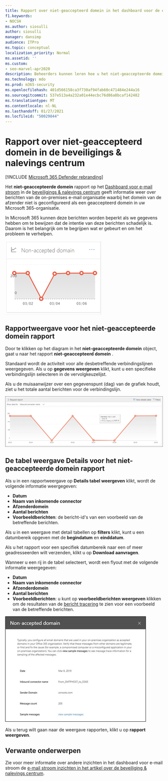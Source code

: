 ```yaml
---
title: Rapport over niet-geaccepteerd domein in het dashboard voor de e-mail stroom
f1.keywords:
- NOCSH
ms.author: siosulli
author: siosulli
manager: dansimp
audience: ITPro
ms.topic: conceptual
localization_priority: Normal
ms.assetid: ''
ms.custom:
- seo-marvel-apr2020
description: Beheerders kunnen leren hoe u het niet-geaccepteerde domein rapport gebruikt in het dashboard voor e-mail stromen in de beveiligings & nalevings centrum voor het bewaken van berichten van uw on-premises organisatie waarbij het domein van de afzender niet is geconfigureerd in Microsoft 365.
ms.technology: mdo
ms.prod: m365-security
ms.openlocfilehash: 401d566158ca3f730af94fab60c471484e244a16
ms.sourcegitcommit: 537e513a4a232a01e44ecbc76d86a8bcaf142482
ms.translationtype: MT
ms.contentlocale: nl-NL
ms.lasthandoff: 01/27/2021
ms.locfileid: "50029844"
---
```

# <a name="non-accepted-domain-report-in-the-security--compliance-center"></a>Rapport over niet-geaccepteerd domein in de beveiligings & nalevings centrum

[!INCLUDE [Microsoft 365 Defender rebranding](../includes/microsoft-defender-for-office.md)]


Het **niet-geaccepteerde domein** rapport op het [Dashboard voor e-mail stroom](mail-flow-insights-v2.md) in de [beveiligings & nalevings centrum](https://protection.office.com) geeft informatie weer over berichten van de on-premises e-mail organisatie waarbij het domein van de afzender niet is geconfigureerd als een geaccepteerd domein in uw Microsoft 365-organisatie.

In Microsoft 365 kunnen deze berichten worden beperkt als we gegevens hebben om te bewijzen dat de intentie van deze berichten schadelijk is. Daarom is het belangrijk om te begrijpen wat er gebeurt en om het probleem te verhelpen.

![Niet-geaccepteerd domein widget in het dashboard voor e-mail stroom in de beveiligings & nalevings centrum](../../media/mfi-non-accepted-domain-report-widget.png)

## <a name="report-view-for-the-non-accepted-domain-report"></a>Rapportweergave voor het niet-geaccepteerde domein rapport

Door te klikken op het diagram in het **niet-geaccepteerde domein** object, gaat u naar het rapport **niet-geaccepteerd domein** .

Standaard wordt de activiteit voor alle desbetreffende verbindingslijnen weergegeven. Als u op **gegevens weergeven** klikt, kunt u een specifieke verbindingslijn selecteren in de vervolgkeuzelijst.

Als u de muisaanwijzer over een gegevenspunt (dag) van de grafiek houdt, ziet u het totale aantal berichten voor de verbindingslijn.

![Rapportweergave in het niet-geaccepteerde domein rapport](../../media/mfi-non-accepted-domain-report-overview-view.png)

## <a name="details-table-view-for-the-non-accepted-domain-report"></a>De tabel weergave Details voor het niet-geaccepteerde domein rapport

Als u in een rapportweergave op **Details tabel weergeven** klikt, wordt de volgende informatie weergegeven:

- **Datum**
- **Naam van inkomende connector**
- **Afzenderdomein**
- **Aantal berichten**
- **Voorbeeldberichten**: de bericht-id's van een voorbeeld van de betreffende berichten.

Als u in een weergave met detail tabellen op **filters** klikt, kunt u een datumbereik opgeven met de **begindatum** en **einddatum**.

Als u het rapport voor een specifiek datumbereik naar een of meer geadresseerden wilt verzenden, klikt u op **Download aanvragen**.

Wanneer u een rij in de tabel selecteert, wordt een flyout met de volgende informatie weergegeven:

- **Datum**
- **Naam van inkomende connector**
- **Afzenderdomein**
- **Aantal berichten**
- **Voorbeeldberichten**: u kunt op **voorbeeldberichten weergeven** klikken om de resultaten van de [bericht tracering](message-trace-scc.md) te zien voor een voorbeeld van de betreffende berichten.

![Info-flyout na het selecteren van een rij in de weergave Details van een niet-geaccepteerd domein rapport](../../media/mfi-non-accepted-domain-report-details-flyout.png)

Als u terug wilt gaan naar de weergave rapporten, klikt u op **rapport weergeven**.

## <a name="related-topics"></a>Verwante onderwerpen

Zie voor meer informatie over andere inzichten in het dashboard voor e-mail stroom de [e-mail stroom inzichten in het artikel over de beveiliging & nalevings centrum](mail-flow-insights-v2.md).
